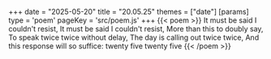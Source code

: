 +++
date = "2025-05-20"
title = "20.05.25"
themes = ["date"]
[params]
  type = 'poem'
  pageKey = 'src/poem.js'
+++
{{< poem >}}
It must be said I couldn't resist,
It must be said I couldn't resist,
More than this to doubly say,
To speak twice twice without delay,
The day is calling out twice twice,
And this response will so suffice:
twenty five twenty five
{{< /poem >}}
